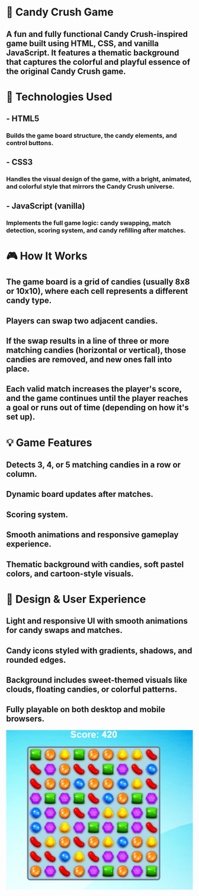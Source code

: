 # 🍬 Candy Crush Game
## A fun and fully functional Candy Crush-inspired game built using HTML, CSS, and vanilla JavaScript. It features a thematic background that captures the colorful and playful essence of the original Candy Crush game.

# 🔧 Technologies Used
## - HTML5
### Builds the game board structure, the candy elements, and control buttons.
## - CSS3
### Handles the visual design of the game, with a bright, animated, and colorful style that mirrors the Candy Crush universe.
## - JavaScript (vanilla)
### Implements the full game logic: candy swapping, match detection, scoring system, and candy refilling after matches.

# 🎮 How It Works
## The game board is a grid of candies (usually 8x8 or 10x10), where each cell represents a different candy type.
## Players can swap two adjacent candies.
## If the swap results in a line of three or more matching candies (horizontal or vertical), those candies are removed, and new ones fall into place.
## Each valid match increases the player's score, and the game continues until the player reaches a goal or runs out of time (depending on how it's set up).

# 💡 Game Features
## Detects 3, 4, or 5 matching candies in a row or column.

## Dynamic board updates after matches.
## Scoring system.
## Smooth animations and responsive gameplay experience.
## Thematic background with candies, soft pastel colors, and cartoon-style visuals.

# 🎨 Design & User Experience
## Light and responsive UI with smooth animations for candy swaps and matches.
## Candy icons styled with gradients, shadows, and rounded edges.
## Background includes sweet-themed visuals like clouds, floating candies, or colorful patterns.
## Fully playable on both desktop and mobile browsers.

<p align = "center">
  <img src="img1.png" width="auto">
</p>
